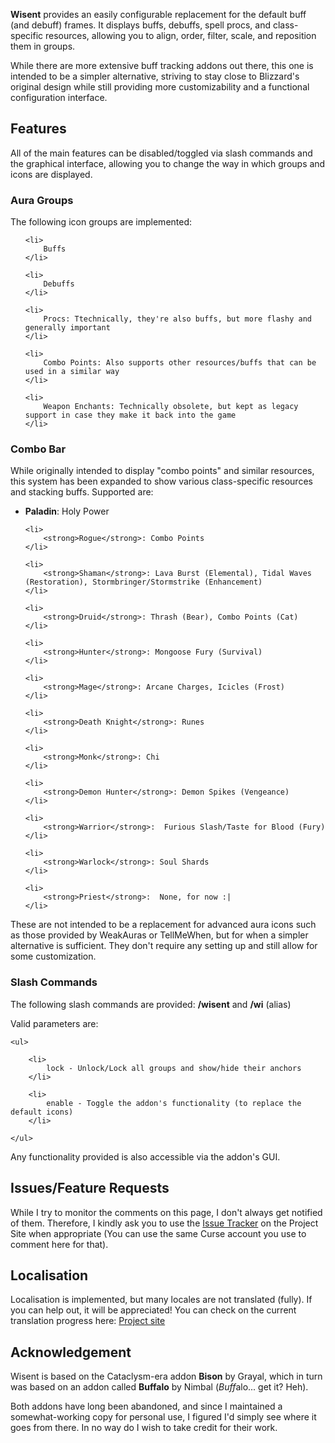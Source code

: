 <html><head><title>Wisent 1.0</title>
<link rel="stylesheet" type="text/css" href="curse.css"/>
</head><body>
<p><strong>Wisent</strong> provides an easily configurable replacement for the default buff (and debuff) frames.
It displays buffs, debuffs, spell procs, and class-specific resources, allowing you to align, order, filter, scale, and reposition them in groups.</p>

<p>While there are more extensive buff tracking addons out there, this one is intended to be a simpler alternative, striving to stay close to Blizzard's original design while still providing more customizability and a functional configuration interface.</p>

<h2>Features</h2>
<p>All of the main features can be disabled/toggled via slash commands and the graphical interface, allowing you to change the way in which groups and icons are displayed.<p>

<h3>Aura Groups</h3>
<p>The following icon groups are implemented:</p>
<ul>

	<li>
		Buffs
	</li>

	<li>
		Debuffs
	</li>

	<li>
		Procs: Ttechnically, they're also buffs, but more flashy and generally important
	</li>

	<li>
		Combo Points: Also supports other resources/buffs that can be used in a similar way
	</li>
	
	<li>
		Weapon Enchants: Technically obsolete, but kept as legacy support in case they make it back into the game
	</li>


</ul>

<h3>Combo Bar</h3>
<p>While originally intended to display "combo points" and similar resources, this system has been expanded to show various class-specific resources and stacking buffs. Supported are:</p>

<ul>
	<li>
		<strong>Paladin</strong>: Holy Power
	</li>

	<li>
		<strong>Rogue</strong>: Combo Points
	</li>

	<li>
		<strong>Shaman</strong>: Lava Burst (Elemental), Tidal Waves (Restoration), Stormbringer/Stormstrike (Enhancement)
	</li>

	<li>
		<strong>Druid</strong>: Thrash (Bear), Combo Points (Cat)
	</li>

	<li>
		<strong>Hunter</strong>: Mongoose Fury (Survival)
	</li>

	<li>
		<strong>Mage</strong>: Arcane Charges, Icicles (Frost)
	</li>

	<li>
		<strong>Death Knight</strong>: Runes
	</li>

	<li>
		<strong>Monk</strong>: Chi
	</li>

	<li>
		<strong>Demon Hunter</strong>: Demon Spikes (Vengeance)
	</li>

	<li>
		<strong>Warrior</strong>:  Furious Slash/Taste for Blood (Fury)
	</li>

	<li>
		<strong>Warlock</strong>: Soul Shards
	</li>

	<li>
		<strong>Priest</strong>:  None, for now :|
	</li>

</ul>

<p>These are not intended to be a replacement for advanced aura icons such as those provided by WeakAuras or TellMeWhen, but for when a simpler alternative is sufficient. They don't require any setting up and still allow for some customization.</p>

<h3>Slash Commands</h3>
<p>The following slash commands are provided: <strong>/wisent</strong> and <strong>/wi</strong> (alias)</p>
<p>Valid parameters are:

	<ul>
	
		<li>
			lock - Unlock/Lock all groups and show/hide their anchors
		</li>
			
		<li>
			enable - Toggle the addon's functionality (to replace the default icons)
		</li>

	</ul>

</p>
<p>Any functionality provided is also accessible via the addon's GUI.</p>

<h2>Issues/Feature Requests</h2>
<p>While I try to monitor the comments on this page, I don't always get notified of them. Therefore, I kindly ask you to use the <a href="https://wow.curseforge.com/projects/wisent/issues">Issue Tracker</a> on the Project Site when appropriate (You can use the same Curse account you use to comment here for that).</p>

<h2>Localisation</h2>
<p>Localisation is implemented, but many locales are not translated (fully). If you can help out, it will be appreciated! You can check on the current translation progress here: <a href="https://wow.curseforge.com/projects/wisent/localization">Project site</a></p>

<h2>Acknowledgement</h2>
<p>Wisent is based on the Cataclysm-era addon <strong>Bison</strong> by Grayal, which in turn was based on an addon called <strong>Buffalo</strong> by Nimbal (<i>Buff</i>alo... get it? Heh).</p>

<p>Both addons have long been abandoned, and since I maintained a somewhat-working copy for personal use, I figured I'd simply see where it goes from there. In no way do I wish to take credit for their work. </p>

</body></html>